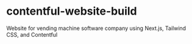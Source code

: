 # contentful-website-build
Website for vending machine software company using Next.js, Tailwind CSS, and Contentful

